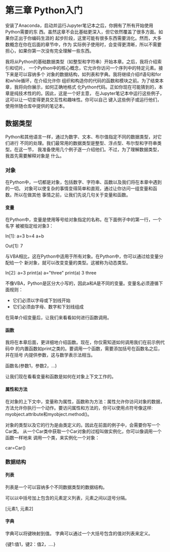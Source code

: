 # 第三章 Python入门

安装了Anaconda，启动并运行Jupyter笔记本之后，你拥有了所有开始使用Python需要的东
西。虽然这章不会比基础更深入，但它依然覆盖了很多方面。如果你正出于你编码生涯的
起步阶段，这里可能有很多东西需要消化。然而，大多数概念在你在后面的章节中，作为
实际例子使用时，会变得更清晰，所以不需要担心，如果你第一次没有完全理解一些东西。

我将从Python的基础数据类型（如整型和字符串）开始本章。之后，我将介绍索引和切片，
一个Python中的核心概念，它允许你访问一个序列中的特定元素。接下来是可以容纳多个
对象的数据结构，如列表和字典。我将继续介绍if语句和for和while循环，在介绍允许你
组织和构造你的代码的函数和模块之前。为了结束本章，我将向你展示，如何正确地格式
化Python代码。正如你现在可能猜到的，本章是纯技术性的的。因此，这是一个好主意，
在Jupyter笔记本中运行这些例子，这可以让一切变得更具交互性和趣味性。你可以自己
键入这些例子或运行他们，使用伴随仓库中提供的笔记本。

## 数据类型

Python和其他语言一样，通过为数字、文本、布尔值指定不同的数据类型，对它们进行
不同的处理。我们最常用的数据类型是整型、浮点型、布尔型和字符串类型。在这一节，
我准备使用几个例子逐一介绍他们。不过，为了理解数据类型，我首先需要解释对象是
什么。

### 对象

在Python中，一切都是对象，包括数字、字符串、函数以及我们将在本章中遇到的一切。
对象可以使复杂的事情变得简单和直观，通过让你访问一组变量和函数。所以在做其他
事情之前，让我们先说几句关于变量和函数。

#### 变量

在Python中，变量是使用等号给对象指定的名称。在下面例子中的第一行，一个名字
被被指定给对象3：

In[1]: 	a=3
	b=4
	a+b

Out[1]: 7

与VBA相比，这在Python中适用于所有对象。在Python中，你可以通过给变量分配给一个
新对象，就可以改变变量的类型。这被称为动态类型。

In[2]: 	a=3
	print(a)
	a="three"
	print(a)
3
three

不像VBA，Python是区分大小写的，因此a和A是不同的变量。变量名必须遵循下面规则：

* 它们必须以字母或下划线开始
* 它们必须由字母、数字和下划线组成

在简单介绍变量后，让我们来看看如何进行函数调用。

#### 函数

我将在本章后面，更详细地介绍函数。现在，你仅需知道如何调用我们在前示例代码中
的内置函数如print之类的。要调用一个函数，需要添加括号在函数名之后，并在括号
内提供参数，这与数学表示法相当。

函数名(参数1，参数2，...)

让我们现在看看变量和函数是如何在对象上下文工作的。

#### 属性和方法

在对象的上下文中，变量称为属性，函数称为方法：属性允许你访问对象的数据，
方法允许你执行一个动作。要访问属性和方法的，你可以使用点符号像这样:
myobject.attribute和myobject.method()。

对象的类型以及它的行为是由类定义的。因此在前面的例子中，会需要你写一个Car类。
从一个Car类中获取一个Car对象的过程叫做实例化，你可以像调用一个函数一样地来
调用一个类，来实例化一个对象：

car=Car()

### 数据结构

#### 列表
列表是一个可以容纳多个不同数据类型的数据结构。

可以以中括号加上包含的元素定义列表，元素之间以逗号分隔。

[元素1, 元素2]

#### 字典
字典可以将键映射到值。
字典可以通过一个大括号包含的值对列表来定义。

{键1:值1，键2：值2，....}


